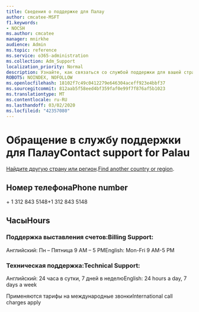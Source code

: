 ```yaml
---
title: Сведения о поддержке для Палау
author: cmcatee-MSFT
f1.keywords:
- NOCSH
ms.author: cmcatee
manager: mnirkhe
audience: Admin
ms.topic: reference
ms.service: o365-administration
ms.collection: Adm_Support
localization_priority: Normal
description: Узнайте, как связаться со службой поддержки для вашей страны или региона.
ROBOTS: NOINDEX, NOFOLLOW
ms.openlocfilehash: 18102f7c49c0412279e646304aceff923e4bbf37
ms.sourcegitcommit: 812aab5f58eed4bf359faf0e99f7f876af5b1023
ms.translationtype: MT
ms.contentlocale: ru-RU
ms.lasthandoff: 03/02/2020
ms.locfileid: "42357080"
---
```

# <a name="contact-support-for-palau"></a><span data-ttu-id="4c674-103">Обращение в службу поддержки для Палау</span><span class="sxs-lookup"><span data-stu-id="4c674-103">Contact support for Palau</span></span>

<span data-ttu-id="4c674-104">[Найдите другую страну или регион](../contact-support-for-business-products.md).</span><span class="sxs-lookup"><span data-stu-id="4c674-104">[Find another country or region](../contact-support-for-business-products.md).</span></span>

## <a name="phone-number"></a><span data-ttu-id="4c674-105">Номер телефона</span><span class="sxs-lookup"><span data-stu-id="4c674-105">Phone number</span></span>
<span data-ttu-id="4c674-106">+ 1 312 843 5148</span><span class="sxs-lookup"><span data-stu-id="4c674-106">+1 312 843 5148</span></span>

## <a name="hours"></a><span data-ttu-id="4c674-107">Часы</span><span class="sxs-lookup"><span data-stu-id="4c674-107">Hours</span></span>
### <a name="billing-support"></a><span data-ttu-id="4c674-108">Поддержка выставления счетов:</span><span class="sxs-lookup"><span data-stu-id="4c674-108">Billing Support:</span></span>

<span data-ttu-id="4c674-109">Английский: Пн – Пятница 9 AM – 5 PM</span><span class="sxs-lookup"><span data-stu-id="4c674-109">English: Mon-Fri 9 AM-5 PM</span></span>

### <a name="technical-support"></a><span data-ttu-id="4c674-110">Техническая поддержка:</span><span class="sxs-lookup"><span data-stu-id="4c674-110">Technical Support:</span></span>

<span data-ttu-id="4c674-111">Английский: 24 часа в сутки, 7 дней в неделю</span><span class="sxs-lookup"><span data-stu-id="4c674-111">English: 24 hours a day, 7 days a week</span></span>

<span data-ttu-id="4c674-112">Применяются тарифы на международные звонки</span><span class="sxs-lookup"><span data-stu-id="4c674-112">International call charges apply</span></span>
